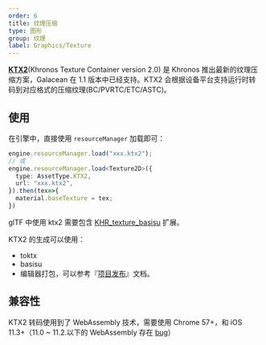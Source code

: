 ```yaml
---
order: 6
title: 纹理压缩
type: 图形
group: 纹理
label: Graphics/Texture
---
```


**[KTX2](https://www.khronos.org/ktx/)**(Khronos Texture Container version 2.0) 是 Khronos 推出最新的纹理压缩方案，Galacean 在 1.1 版本中已经支持。KTX2 会根据设备平台支持运行时转码到对应格式的压缩纹理(BC/PVRTC/ETC/ASTC)。

## 使用

在引擎中，直接使用 `resourceManager` 加载即可：

```typescript
engine.resourceManager.load("xxx.ktx2");
// 或
engine.resourceManager.load<Texture2D>({
  type: AssetType.KTX2,
  url: "xxx.ktx2",
}).then(tex=>{
  material.baseTexture = tex;
})
```

<playground src="compressed-texture.ts"></playground>

glTF 中使用 ktx2 需要包含 [KHR_texture_basisu](https://github.com/KhronosGroup/glTF/blob/main/extensions/2.0/Khronos/KHR_texture_basisu/README.md) 扩展。

KTX2 的生成可以使用：

- toktx
- basisu
- 编辑器打包，可以参考『[项目发布](<(${docs}editor-publish-cn)>)』文档。

## 兼容性

KTX2 转码使用到了 WebAssembly 技术，需要使用 Chrome 57+，和 iOS 11.3+（11.0 ~ 11.2.以下的 WebAssembly 存在 [bug](https://bugs.webkit.org/show_bug.cgi?id=181781)）
